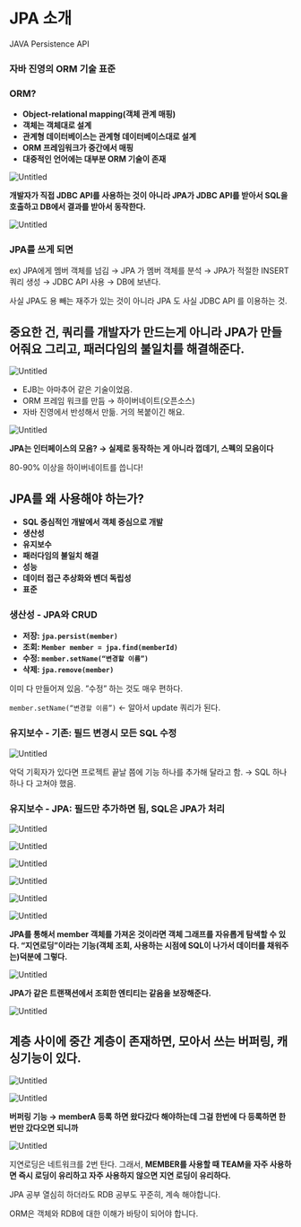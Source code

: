 # JPA 소개

JAVA Persistence API

### 자바 진영의 ORM 기술 표준

### ORM?

- **Object-relational mapping(객체 관계 매핑)**
- **객체는 객체대로 설계**
- **관계형 데이터베이스는 관계형 데이터베이스대로 설계**
- **ORM 프레임워크가 중간에서 매핑**
- **대중적인 언어에는 대부분 ORM 기술이 존재**

![Untitled](JPA%20%E1%84%89%E1%85%A9%E1%84%80%E1%85%A2%2045a415de2c2c4b4c8fbc4cf1346b7e1c/Untitled.png)

**개발자가 직접 JDBC API를 사용하는 것이 아니라 JPA가 JDBC API를 받아서 SQL을 호출하고 DB에서 결과를 받아서 동작한다.**

![Untitled](JPA%20%E1%84%89%E1%85%A9%E1%84%80%E1%85%A2%2045a415de2c2c4b4c8fbc4cf1346b7e1c/Untitled%201.png)

### JPA를 쓰게 되면

ex) JPA에게 멤버 객체를 넘김 → JPA 가 멤버 객체를 분석 → JPA가 적절한 INSERT 쿼리 생성 → JDBC API 사용 → DB에 보낸다.

사실 JPA도 용 빼는 재주가 있는 것이 아니라
JPA 도 사실 JDBC API 를 이용하는 것.

## **중요한 건, 쿼리를 개발자가 만드는게 아니라 JPA가 만들어줘요 그리고, 패러다임의 불일치를 해결해준다.**

![Untitled](JPA%20%E1%84%89%E1%85%A9%E1%84%80%E1%85%A2%2045a415de2c2c4b4c8fbc4cf1346b7e1c/Untitled%202.png)

- EJB는 아마추어 같은 기술이었음.
- ORM 프레임 워크를 만듬 → 하이버네이트(오픈소스)
- 자바 진영에서 반성해서 만듦. 거의 복붙이긴 해요.

![Untitled](JPA%20%E1%84%89%E1%85%A9%E1%84%80%E1%85%A2%2045a415de2c2c4b4c8fbc4cf1346b7e1c/Untitled%203.png)

**JPA는 인터페이스의 모음?
→ 실제로 동작하는 게 아니라 껍데기, 스펙의 모음이다**

80-90% 이상을 하이버네이트를 씁니다!

## JPA를 왜 사용해야 하는가?

- **SQL 중심적인 개발에서 객체 중심으로 개발**
- **생산성**
- **유지보수**
- **패러다임의 불일치 해결**
- **성능**
- **데이터 접근 추상화와 벤더 독립성**
- **표준**

### 생산성 - JPA와 CRUD

- **저장: `jpa.persist(member)`**
- **조회: `Member member = jpa.find(memberId)`**
- **수정: `member.setName(“변경할 이름”)`**
- **삭제: `jpa.remove(member)`**

이미 다 만들어져 있음.
”수정” 하는 것도 매우 편하다.

`member.setName(“변경할 이름”)` ← 알아서 update 쿼리가 된다.

### 유지보수 - 기존: 필드 변경시 모든 SQL 수정

![Untitled](JPA%20%E1%84%89%E1%85%A9%E1%84%80%E1%85%A2%2045a415de2c2c4b4c8fbc4cf1346b7e1c/Untitled%204.png)

악덕 기획자가 있다면 프로젝트 끝날 쯤에 기능 하나를 추가해 달라고 함.
→ SQL 하나하나 다 고쳐야 했음.

### 유지보수 - JPA: 필드만 추가하면 됨, SQL은 JPA가 처리

![Untitled](JPA%20%E1%84%89%E1%85%A9%E1%84%80%E1%85%A2%2045a415de2c2c4b4c8fbc4cf1346b7e1c/Untitled%205.png)

![Untitled](JPA%20%E1%84%89%E1%85%A9%E1%84%80%E1%85%A2%2045a415de2c2c4b4c8fbc4cf1346b7e1c/Untitled%206.png)

![Untitled](JPA%20%E1%84%89%E1%85%A9%E1%84%80%E1%85%A2%2045a415de2c2c4b4c8fbc4cf1346b7e1c/Untitled%207.png)

![Untitled](JPA%20%E1%84%89%E1%85%A9%E1%84%80%E1%85%A2%2045a415de2c2c4b4c8fbc4cf1346b7e1c/Untitled%208.png)

![Untitled](JPA%20%E1%84%89%E1%85%A9%E1%84%80%E1%85%A2%2045a415de2c2c4b4c8fbc4cf1346b7e1c/Untitled%209.png)

![Untitled](JPA%20%E1%84%89%E1%85%A9%E1%84%80%E1%85%A2%2045a415de2c2c4b4c8fbc4cf1346b7e1c/Untitled%2010.png)

**JPA를 통해서 member 객체를 가져온 것이라면 객체 그래프를 자유롭게 탐색할 수 있다.  “지연로딩”이라는 기능(객체 조회, 사용하는 시점에 SQL이 나가서 데이터를 채워주는)덕분에 그렇다.**

![Untitled](JPA%20%E1%84%89%E1%85%A9%E1%84%80%E1%85%A2%2045a415de2c2c4b4c8fbc4cf1346b7e1c/Untitled%2011.png)

**JPA가 같은 트랜잭션에서 조회한 엔티티는 같음을 보장해준다.**

![Untitled](JPA%20%E1%84%89%E1%85%A9%E1%84%80%E1%85%A2%2045a415de2c2c4b4c8fbc4cf1346b7e1c/Untitled%2012.png)

## **계층 사이에 중간 계층이 존재하면,** 모아서 쓰는 버퍼링, 캐싱기능이 있다.

![Untitled](JPA%20%E1%84%89%E1%85%A9%E1%84%80%E1%85%A2%2045a415de2c2c4b4c8fbc4cf1346b7e1c/Untitled%2013.png)

![Untitled](JPA%20%E1%84%89%E1%85%A9%E1%84%80%E1%85%A2%2045a415de2c2c4b4c8fbc4cf1346b7e1c/Untitled%2014.png)

**버퍼링 기능 → memberA 등록 하면 왔다갔다 해야하는데 그걸 한번에 다 등록하면 한번만 갔다오면 되니까**

![Untitled](JPA%20%E1%84%89%E1%85%A9%E1%84%80%E1%85%A2%2045a415de2c2c4b4c8fbc4cf1346b7e1c/Untitled%2015.png)

지연로딩은 네트워크를 2번 탄다.
그래서, **MEMBER를 사용할 때 TEAM을 자주 사용하면 즉시 로딩이 유리하고
자주 사용하지 않으면 지연 로딩이 유리하다.**

JPA 공부 열심히 하더라도 RDB 공부도 꾸준히, 계속 해야합니다.

ORM은 객체와 RDB에 대한 이해가 바탕이 되어야 합니다.